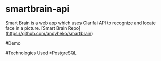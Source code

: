 # smartbrain-api
Smart Brain is a web app which uses Clarifai API to recognize and locate face in a picture.
[Smart Brain Repo] (https://github.com/andyheko/smartbrain)

#Demo

#Technologies Used
*PostgreSQL
